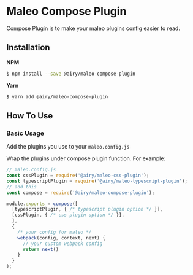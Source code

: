 # Maleo Compose Plugin

Compose Plugin is to make your maleo plugins config easier to read.

## Installation
**NPM**
```bash
$ npm install --save @airy/maleo-compose-plugin
```
**Yarn**
```bash
$ yarn add @airy/maleo-compose-plugin
```

## How To Use

### Basic Usage
Add the plugins you use to your `maleo.config.js`

Wrap the plugins under compose plugin function.
For example:
```javascript
// maleo.config.js
const cssPlugin = require('@airy/maleo-css-plugin');
const typescriptPlugin = require('@airy/maleo-typescript-plugin');
// add this
const compose = require('@airy/maleo-compose-plugin');

module.exports = compose([
  [typescriptPlugin, { /* typescript plugin option */ }],
  [cssPlugin, { /* css plugin option */ }],
  ], 
  { 
    /* your config for maleo */ 
    webpack(config, context, next) {
      // your custom webpack config
      return next()
    } 
  }
);
```
